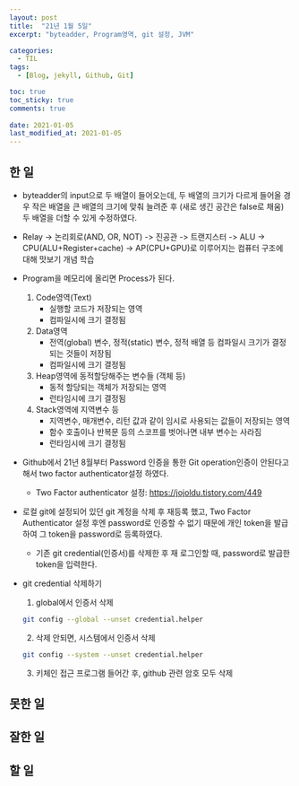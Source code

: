 ```yaml
---
layout: post
title:  "21년 1월 5일"
excerpt: "byteadder, Program영역, git 설정, JVM"

categories:
  - TIL
tags:
  - [Blog, jekyll, Github, Git]

toc: true
toc_sticky: true
comments: true
 
date: 2021-01-05
last_modified_at: 2021-01-05
---
```

## 한 일
- byteadder의 input으로 두 배열이 들어오는데, 두 배열의 크기가 다르게 들어올 경우 작은 배열을 큰 배열의 크기에 맞춰 늘려준 후 (새로 생긴 공간은 false로 채움) 두 배열을 더할 수 있게 수정하였다.
- Relay -> 논리회로(AND, OR, NOT) -> 진공관 -> 트랜지스터 -> ALU -> CPU(ALU+Register+cache) -> AP(CPU+GPU)로 이루어지는 컴퓨터 구조에 대해 맛보기 개념 학습
- Program을 메모리에 올리면 Process가 된다. 
    1. Code영역(Text)  
        - 실행할 코드가 저장되는 영역
        - 컴파일시에 크기 결정됨
    2. Data영역
        - 전역(global) 변수, 정적(static) 변수, 정적 배열 등 컴파일시 크기가 결정되는 것들이 저장됨
        - 컴파일시에 크기 결정됨
    3. Heap영역에 동적할당해주는 변수들 (객체 등)
        - 동적 할당되는 객체가 저장되는 영역
        - 런타임시에 크기 결정됨
    4. Stack영역에 지역변수 등 
        - 지역변수, 매개변수, 리턴 값과 같이 임시로 사용되는 값들이 저장되는 영역
        - 함수 호출이나 반복문 등의 스코프를 벗어나면 내부 변수는 사라짐
        - 런타임시에 크기 결정됨

- Github에서 21년 8월부터 Password 인증을 통한 Git operation인증이 안된다고 해서 two factor authenticator설정 하였다.
    - Two Factor authenticator 설정: https://jojoldu.tistory.com/449
- 로컬 git에 설정되어 있던 git 계정을 삭제 후 재등록 했고, Two Factor Authenticator 설정 후엔 password로 인증할 수 없기 때문에 개인 token을 발급하여 그 token을 password로 등록하였다.
    - 기존 git credential(인증서)를 삭제한 후 재 로그인할 때, password로 발급한 token을 입력한다.
- git credential 삭제하기
    1. global에서 인증서 삭제
    ```bash
    git config --global --unset credential.helper
    ```
    2. 삭제 안되면, 시스템에서 인증서 삭제
    ```bash
    git config --system --unset credential.helper
    ```
    3. 키체인 접근 프로그램 들어간 후, github 관련 암호 모두 삭제  

## 못한 일

## 잘한 일

## 할 일